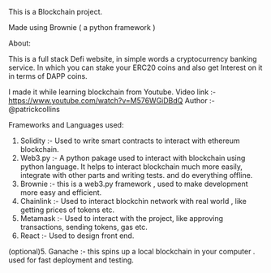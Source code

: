 This is a Blockchain project. 

Made using Brownie ( a python framework )

About:

This is a full stack Defi website, in simple words a cryptocurrency banking service. In which you can stake your ERC20 coins and also get Interest on it in terms of DAPP coins.

I made it while learning blockchain from Youtube.
Video link :- https://www.youtube.com/watch?v=M576WGiDBdQ
Author :- @patrickcollins


Frameworks and Languages used:

1. Solidity :- Used to write smart contracts to interact with ethereum blockchain.
2. Web3.py :- A python pakage used to interact with blockchain using python language. It helps to interact blockchain much 		  more easily, integrate with other parts and writing tests. and do everything offline.
3. Brownie :- this is a web3.py framework , used to make development more easy and efficient.
4. Chainlink :- Used to interact blockchin network with real world , like getting prices of tokens etc.
6. Metamask :- Used to interact with the project, like approving transactions, sending tokens, gas etc.
7. React :- Used to design front end.

(optional)5. Ganache :- this spins up a local blockchain in your computer . used for fast deployment and testing.



